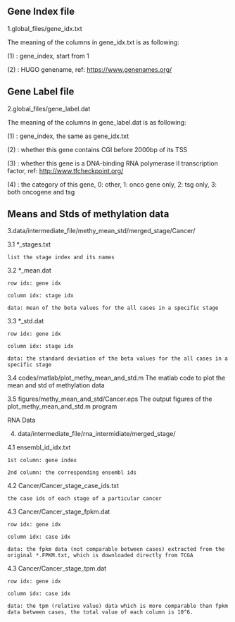 ## Gene Index file
1.global_files/gene_idx.txt

The meaning of the columns in gene_idx.txt is as following:

(1) : gene_index, start from 1

(2) : HUGO genename, ref: https://www.genenames.org/

## Gene Label file

2.global_files/gene_label.dat

The meaning of the columns in gene_label.dat is as following:

(1) : gene_index, the same as gene_idx.txt

(2) : whether this gene contains CGI before 2000bp of its TSS

(3) : whether this gene is a DNA-binding RNA polymerase II transcription factor, ref: http://www.tfcheckpoint.org/

(4) : the category of this gene, 0: other, 1: onco gene only, 2: tsg only, 3: both oncogene and tsg

## Means and Stds of methylation data

3.data/intermediate_file/methy_mean_std/merged_stage/Cancer/

3.1 *_stages.txt

	list the stage index and its names

3.2 *_mean.dat
	
	row idx: gene idx
	
	column idx: stage idx

	data: mean of the beta values for the all cases in a specific stage

3.3 *_std.dat
	
	row idx: gene idx
	
	column idx: stage idx

	data: the standard deviation of the beta values for the all cases in a specific stage

3.4 codes/matlab/plot_methy_mean_and_std.m
	The matlab code to plot the mean and std of methylation data

3.5 figures/methy_mean_and_std/Cancer.eps
	The output figures of the plot_methy_mean_and_std.m program

RNA Data

4. data/intermediate_file/rna_intermidiate/merged_stage/

4.1 ensembl_id_idx.txt
	
	1st column: gene index
	
	2nd column: the corresponding ensembl ids

4.2 Cancer/Cancer_stage_case_ids.txt
	
	the case ids of each stage of a particular cancer

4.3 Cancer/Cancer_stage_fpkm.dat
	
	row idx: gene idx
	
	column idx: case idx

	data: the fpkm data (not comparable between cases) extracted from the original *.FPKM.txt, which is downloaded directly from TCGA

4.3 Cancer/Cancer_stage_tpm.dat
	
	row idx: gene idx
	
	column idx: case idx

	data: the tpm (relative value) data which is more comparable than fpkm data between cases, the total value of each column is 10^6.

